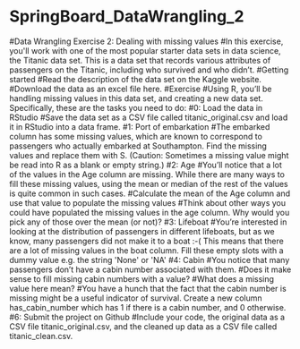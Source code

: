 # SpringBoard_DataWrangling_2

#Data Wrangling Exercise 2: Dealing with missing values
#In this exercise, you'll work with one of the most popular starter data sets in data science, the Titanic data set. This is a data set that records various attributes of passengers on the Titanic, including who survived and who didn’t.
#Getting started
#Read the description of the data set on the Kaggle website.
#Download the data as an excel file here.
#Exercise
#Using R, you’ll be handling missing values in this data set, and creating a new data set. Specifically, these are the tasks you need to do:
#0: Load the data in RStudio
#Save the data set as a CSV file called titanic_original.csv and load it in RStudio into a data frame.
#1: Port of embarkation
#The embarked column has some missing values, which are known to correspond to passengers who actually embarked at Southampton. Find the missing values and replace them with S. (Caution: Sometimes a missing value might be read into R as a blank or empty string.)
#2: Age
#You’ll notice that a lot of the values in the Age column are missing. While there are many ways to fill these missing values, using the mean or median of the rest of the values is quite common in such cases.
#Calculate the mean of the Age column and use that value to populate the missing values
#Think about other ways you could have populated the missing values in the age column. Why would you pick any of those over the mean (or not)?
#3: Lifeboat
#You’re interested in looking at the distribution of passengers in different lifeboats, but as we know, many passengers did not make it to a boat :-( This means that there are a lot of missing values in the boat column. Fill these empty slots with a dummy value e.g. the string 'None' or 'NA'
#4: Cabin
#You notice that many passengers don’t have a cabin number associated with them.
#Does it make sense to fill missing cabin numbers with a value?
#What does a missing value here mean?
#You have a hunch that the fact that the cabin number is missing might be a useful indicator of survival. Create a new column has_cabin_number which has 1 if there is a cabin number, and 0 otherwise.
#6: Submit the project on Github
#Include your code, the original data as a CSV file titanic_original.csv, and the cleaned up data as a CSV file called titanic_clean.csv.
